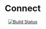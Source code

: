 <h1 align="center">Connect</h1>

<p align="center">
  <a href="https://travis-ci.org/purwandi/connect"><img src="https://travis-ci.org/purwandi/connect.svg" alt="Build Status"></a>
</p>